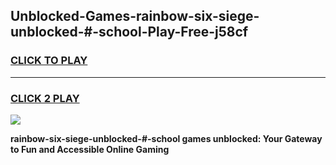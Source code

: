 
## Unblocked-Games-rainbow-six-siege-unblocked-#-school-Play-Free-j58cf
<h3>
<a href="https://premium76.site?title=rainbow-six-siege-unblocked-#-school&ref=23A">CLICK TO PLAY</a></h3>
<hr>

<h3>
<a href="https://premium76.site?title=rainbow-six-siege-unblocked-#-school&ref=23A">CLICK 2 PLAY</a>
  
</h3>

<a href="https://premium76.site?title=rainbow-six-siege-unblocked-#-school&ref=23A"><img src="https://clearcache.store/games.png"></a>


**rainbow-six-siege-unblocked-#-school games unblocked: Your Gateway to Fun and Accessible Online Gaming**
